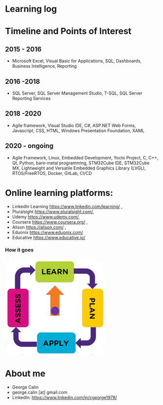 # Learning log

# Timeline and Points of Interest
## 2015 - 2016 
* Microsoft Excel, Visual Basic for Applications, SQL, Dashboards, Business Intelligence, Reporting
## 2016 -2018  
* SQL Server, SQL Server Management Studio, T-SQL, SQL Server Reporting Services
## 2018 -2020  
* Agile framework, Visual Studio IDE, C#, ASP.NET Web Forms, Javascript, CSS, HTML, Windows Presentation Foundation, XAML
## 2020 - ongoing 
* Agile Framework, Linux, Embedded Development, Yocto Project, C, C++, Qt, Python, bare-metal programming, STM32Cube IDE, STM32Cube MX, Lightweight and Versatile Embedded Graphics Library (LVGL), RTOS/FreeRTOS, Docker, GitLab, CI/CD

# Online learning platforms:
* LinkedIn Learning https://www.linkedin.com/learning/ ,
* Pluralsight https://www.pluralsight.com/, 
* Udemy https://www.udemy.com/, 
* Coursera https://www.coursera.org/ ,
* Alison https://alison.com/ ,
* Eduonix https://www.eduonix.com/
* Educative https://www.educative.io/
### How it goes
![continuous learning](Learning.png)

# About me
* George Calin
* george.calin [at] gmail.com
* LinkedIn: https://www.linkedin.com/in/cgeorge1978/

